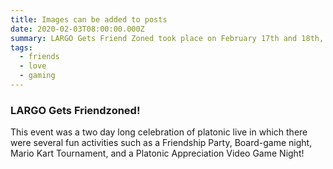 ```yaml
---
title: Images can be added to posts
date: 2020-02-03T08:00:00.000Z
summary: LARGO Gets Friend Zoned took place on February 17th and 18th, 2023
tags:
  - friends
  - love
  - gaming
---
```


### LARGO Gets Friendzoned!

This event was a two day long celebration of platonic live in which there were several fun activities such as a Friendship Party, Board-game night, Mario Kart Tournament, and a Platonic Appreciation Video Game Night!

<!-- ![largo Friendzone](src/assets/img/largo_gets_friend_zoned.png "LARGO Gets Friendzoned") -->